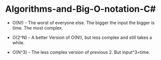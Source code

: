 # Algorithms-and-Big-O-notation-C#

- O(N!) - The worst of everyone else. The bigger the input the bigger is time. The most complex.

- O(2^N) - A better Version of O(N!), but less complex and still takes a while.

- O(N^3) - The less complex version of previous 2. But input^3=time.
